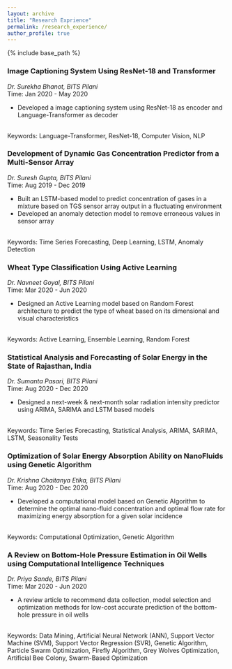 ```yaml
---
layout: archive
title: "Research Exprience"
permalink: /research_experience/
author_profile: true
---
```



{% include base_path %}

<!--
{% for post in site.work_experience reversed %}
  {% include archive-single.html %}
{% endfor %}
-->

### Image Captioning System Using ResNet-18 and Transformer
*Dr. Surekha Bhanot, BITS Pilani* <br/>
Time: Jan 2020 - May 2020 <br/>
* Developed a image captioning system using ResNet-18 as encoder and Language-Transformer as decoder <br/>
<br/>
Keywords: Language-Transformer, ResNet-18, Computer Vision, NLP<br/>

### Development of Dynamic Gas Concentration Predictor from a Multi-Sensor Array
*Dr. Suresh Gupta, BITS Pilani* <br/>
Time: Aug 2019 - Dec 2019 <br/>
* Built an LSTM-based model to predict concentration of gases in a mixture based on TGS sensor array output in a fluctuating environment 
* Developed an anomaly detection model to remove erroneous values in sensor array <br/>
<br/>
Keywords: Time Series Forecasting, Deep Learning, LSTM, Anomaly Detection <br/>

### Wheat Type Classification Using Active Learning
*Dr. Navneet Goyal, BITS Pilani* <br/>
Time: Mar 2020 - Jun 2020 <br/>
* Designed an Active Learning model based on Random Forest architecture to predict the type of wheat based on its dimensional and visual characteristics <br/>
<br/>
Keywords: Active Learning, Ensemble Learning, Random Forest <br/>

### Statistical Analysis and Forecasting of Solar Energy in the State of Rajasthan, India
*Dr. Sumanta Pasari, BITS Pilani* <br/>
Time: Aug 2020 - Dec 2020 <br/>
* Designed a next-week & next-month solar radiation intensity predictor using ARIMA, SARIMA and LSTM based models <br/>
<br/>
Keywords: Time Series Forecasting, Statistical Analysis, ARIMA, SARIMA, LSTM, Seasonality Tests <br/>

### Optimization of Solar Energy Absorption Ability on NanoFluids using Genetic Algorithm
*Dr. Krishna Chaitanya Etika, BITS Pilani* <br/>
Time: Aug 2020 - Dec 2020 <br/>
* Developed a computational model based on Genetic Algorithm to determine the optimal nano-fluid concentration and optimal flow rate for maximizing energy absorption for a given solar incidence <br/>
<br/>
Keywords: Computational Optimization, Genetic Algorithm <br/>

### A Review on Bottom-Hole Pressure Estimation in Oil Wells using Computational Intelligence Techniques
*Dr. Priya Sande, BITS Pilani* <br/>
Time: Mar 2020 - Jun 2020 <br/>
* A review article to recommend data collection, model selection and optimization methods for low-cost accurate prediction of the bottom-hole pressure in oil wells <br/>
<br/>
Keywords: Data Mining, Artificial Neural Network (ANN), Support Vector Machine (SVM), Support Vector Regression (SVR), Genetic Algorithm, Particle Swarm Optimization, Firefly Algorithm, Grey Wolves Optimization, Artificial Bee Colony, Swarm-Based Optimization <br/>
